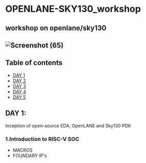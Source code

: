 # OPENLANE-SKY130_workshop
## workshop on openlane/sky130
## ![Screenshot (65)](https://user-images.githubusercontent.com/64426746/105518682-94a19c80-5cfe-11eb-9325-9c638ffb3f53.png)

## Table of contents
* [DAY 1](#day1)
* [DAY 2](#day2)
* [DAY 3](#day3)
* [DAY 4](#day4)
* [DAY 5](#day5)


## DAY 1:
  Inception of open-source EDA, OpenLANE and Sky130 PDK
### 1.Introduction to RISC-V SOC
  * MACROS
  * FOUNDARY IP's
  
   
